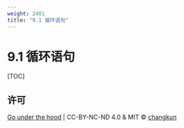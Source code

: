 ```yaml
---
weight: 2401
title: "9.1 循环语句"
---
```


# 9.1 循环语句

[TOC]

## 许可

[Go under the hood](https://github.com/changkun/go-under-the-hood) | CC-BY-NC-ND 4.0 & MIT &copy; [changkun](https://changkun.de)